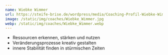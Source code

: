 ```yaml
---
name: Wiebke Wimmer
url: https://steife-brise.de/wordpress/media/Coaching-Profil-Wiebke-Wimmer.pdf
image: /static/img/coaches/Wiebke_Wimmer.jpg
webp: /static/img/coaches/Wiebke_Wimmer.webp
---
```


<ul><li>Ressourcen erkennen, stärken und nutzen</li><li>Veränderungsprozesse kreativ gestalten</li><li>innere Stabilität finden in stürmischen Zeiten</li></ul>